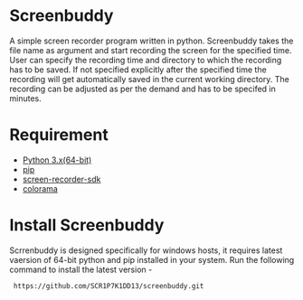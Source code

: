 # Screenbuddy
A simple screen recorder program written in python. Screenbuddy takes the file name as argument and start recording the screen for the specified time. User can specify the recording time and directory to which the recording has to be saved. If not specified explicitly after the specified time the recording will get automatically saved in the current working directory. The recording can be adjusted as per the demand and has to be specifed in minutes.

# Requirement
- [Python 3.x(64-bit)](python.org)
- [pip](https://pip.pypa.io/en/stable/installation/)
- [screen-recorder-sdk](https://pypi.org/project/screen-recorder-sdk/)
- [colorama](https://pypi.org/project/colorama/)

# Install Screenbuddy
Scrrenbuddy is designed specifically for windows hosts, it requires latest vaersion of 64-bit python and pip installed in your system. Run the following command to install the latest version -

```
 https://github.com/SCR1P7K1DD13/screenbuddy.git
 
```
